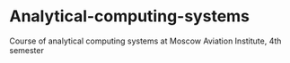 # Analytical-computing-systems
Course of analytical computing systems at Moscow Aviation Institute, 4th semester
